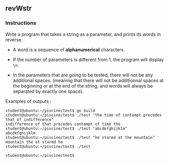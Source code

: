 ## revWstr

### Instructions

Write a program that takes a string as a parameter, and prints its words in reverse.

- A word is a sequence of **alphanumerical** characters.

- If the number of parameters is different from 1, the program will display `\n`.

- In the parameters that are going to be tested, there will not be any additional spaces. (meaning that there will not be additionnal spaces at the beginning or at the end of the string, and words will always be separated by exactly one space).

Examples of outputs :

```console
student@ubuntu:~/piscine/test$ go build
student@ubuntu:~/piscine/test$ ./test "the time of contempt precedes that of indifference"
indifference of that precedes contempt of time the
student@ubuntu:~/piscine/test$ ./test "abcdefghijklm"
abcdefghijklm
student@ubuntu:~/piscine/test$ ./test "he stared at the mountain"
mountain the at stared he
student@ubuntu:~/piscine/test$ ./test

student@ubuntu:~/piscine/test$
```
